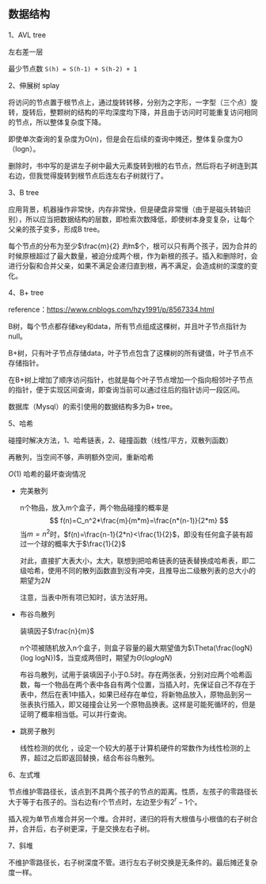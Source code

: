 ## 数据结构

1、AVL tree

左右差一层

最少节点数 `S(h) = S(h-1) + S(h-2) + 1`

2、伸展树 splay

将访问的节点置于根节点上，通过旋转转移，分别为之字形，一字型（三个点）旋转，旋转后，整颗树的结构的平均深度均下降，并且由于访问时可能重复访问相同的节点，所以整体复杂度下降。

即使单次查询的复杂度为O(n)，但是会在后续的查询中摊还，整体复杂度为O（logn）。

删除时，书中写的是讲左子树中最大元素旋转到根的右节点，然后将右子树连到其右边，但我觉得旋转到根节点后连左右子树就行了。

3、B tree

应用背景，机器操作非常快，内存非常快，但是硬盘非常慢（由于是磁头转轴识别），所以应当把数据结构的层数，即检索次数降低，即使树本身变复杂，让每个父亲的孩子变多，形成B tree。

每个节点的分布为至少$\frac{m}{2} $到$m$个，根可以只有两个孩子，因为合并的时候原根超过了最大数量，被迫分成两个根，作为新根的孩子。插入和删除时，会进行分裂和合并父亲，如果不满足会递归直到根，再不满足，会造成树的深度的变化。

4、B+ tree

reference：<https://www.cnblogs.com/hzy1991/p/8567334.html>

B树，每个节点都存储key和data，所有节点组成这棵树，并且叶子节点指针为null。

B+树，只有叶子节点存储data，叶子节点包含了这棵树的所有键值，叶子节点不存储指针。

在B+树上增加了顺序访问指针，也就是每个叶子节点增加一个指向相邻叶子节点的指针，便于实现区间查询，即查询当前可以通过往后的指针访问一段区间。

数据库（Mysql）的索引使用的数据结构多为B+ tree。

5、哈希

碰撞时解决方法，1、哈希链表，2、碰撞函数（线性/平方，双散列函数）

再散列，当空间不够，声明额外空间，重新哈希

$O(1)$ 哈希的最坏查询情况

+ 完美散列

  n个物品，放入m个盒子，两个物品碰撞的概率是
  $$
  f(n)=C_n^2*\frac{m}{m*m}=\frac{n*(n-1)}{2*m}
  $$
  当$m=n^2$时，$f(n)=\frac{n-1}{2*n}<\frac{1}{2}$，即没有任何盒子装有超过一个球的概率大于$\frac{1}{2}$

  对此，直接扩大表大小，太大，联想到把哈希链表的链表替换成哈希表，即二级哈希，使用不同的散列函数直到没有冲突，且推导出二级散列表的总大小的期望为$2N$

  注意，当表中所有项已知时，该方法好用。

+ 布谷鸟散列

  装填因子$\frac{n}{m}$

  n个项被随机放入n个盒子，则盒子容量的最大期望值为$\Theta(\frac{logN}{log logN})$，当变成两倍时，期望为$\Theta(log logN)$

  布谷鸟散列，试用于装填因子小于0.5时。存在两张表，分别对应两个哈希函数，每一个物品在两个表中各自有两个位置，当插入时，先保证自己不存在于表中，然后在表1中插入，如果已经存在单位，将新物品放入，原物品到另一张表执行插入，即又碰撞会让另一个原物品换表。这样是可能死循环的，但是证明了概率相当低。可以并行查询。

+ 跳房子散列

  线性检测的优化 ，设定一个较大的基于计算机硬件的常数作为线性检测的上界，超过之后即返回替换，结合布谷鸟散列。

6、左式堆

节点维护零路径长，该点到不具两个孩子的节点的距离。性质，左孩子的零路径长大于等于右孩子的。当右边有r个节点时，左边至少有$2^r-1$个。

插入视为单节点堆合并另一个堆。合并时，递归的将有大根值与小根值的右子树合并，合并后，右子树更深，于是交换左右子树。

7、斜堆

不维护零路径长，右子树深度不管。进行左右子树交换是无条件的。最后摊还复杂度一样。





